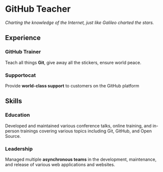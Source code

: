 # GitHub Teacher

_Charting the knowledge of the Internet, just like Galileo charted the stars._

## Experience

### GitHub Trainer

Teach all things **Git**, give away all the stickers, ensure world peace.

<!--
  Note here: Learners -- yup, you found the error!
  Course maintainers -- leave the italics with * instead of _ for the error case.
-->

### Supportocat

Provide **world-class support** to customers on the GitHub platform

## Skills

### Education

Developed and maintained various conference talks, online training, and in-person trainings covering various topics including Git, GitHub, and Open Source.

### Leadership

Managed multiple **asynchronous teams** in the development, maintenance, and release of various web applications and websites.

